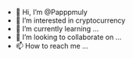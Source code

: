 - 👋 Hi, I’m @Papppmuly
- 👀 I’m interested in cryptocurrency 
- 🌱 I’m currently learning ...
- 💞️ I’m looking to collaborate on ...
- 📫 How to reach me ...

<!---
Papppmuly/Papppmuly is a ✨ special ✨ repository because its `README.md` (this file) appears on your GitHub profile.
You can click the Preview link to take a look at your changes.
--->
